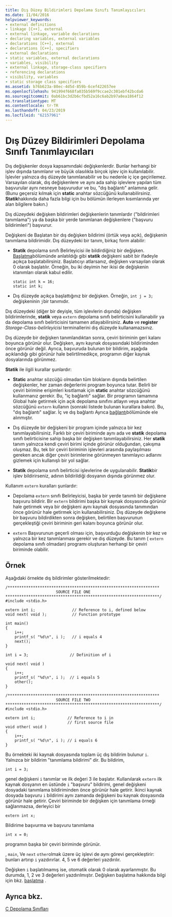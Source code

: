 ```yaml
---
title: Dış Düzey Bildirimleri Depolama Sınıfı Tanımlayıcıları
ms.date: 11/04/2016
helpviewer_keywords:
- external definitions
- linkage [C++], external
- external linkage, variable declarations
- declaring variables, external variables
- declarations [C++], external
- declarations [C++], specifiers
- external declarations
- static variables, external declarations
- variables, visibility
- external linkage, storage-class specifiers
- referencing declarations
- visibility, variables
- static storage class specifiers
ms.assetid: b76b623a-80ec-4d5d-859b-6cef422657ee
ms.openlocfilehash: 941994f668fa035b569f9ccae2c301ebf42bcda6
ms.sourcegitcommit: 0ab61bc3d2b6cfbd52a16c6ab2b97a8ea1864f12
ms.translationtype: MT
ms.contentlocale: tr-TR
ms.lasthandoff: 04/23/2019
ms.locfileid: "62157961"
---
```

# <a name="storage-class-specifiers-for-external-level-declarations"></a>Dış Düzey Bildirimleri Depolama Sınıfı Tanımlayıcıları

Dış değişkenler dosya kapsamındaki değişkenlerdir. Bunlar herhangi bir işlev dışında tanımlanır ve büyük olasılıkla birçok işlev için kullanılabilir. İşlevler yalnızca dış düzeyde tanımlanabilir ve bu nedenle iç içe geçirilemez. Varsayılan olarak, dış değişkenlere ve aynı ada sahip işlevlere yapılan tüm başvurular aynı nesneye başvurudur ve bu, "dış bağlantı" anlamına gelir. (Bunu geçersiz kılmak için **static** anahtar sözcüğünü kullanabilirsiniz. **Statik**hakkında daha fazla bilgi için bu bölümün ilerleyen kısımlarında yer alan bilgilere bakın.)

Dış düzeydeki değişken bildirimleri değişkenlerin tanımlardır ("bildirimleri tanımlama") ya da başka bir yerde tanımlanan değişkenlere ("başvuru bildirimleri") başvurur.

Değişkeni de Başlatan bir dış değişken bildirimi (örtük veya açık), değişkenin tanımlama bildirimidir. Dış düzeydeki bir tanım, birkaç form alabilir:

- **Statik** depolama sınıfı Belirleyicisi ile bildirdiğiniz bir değişken. [Başlatma](../c-language/initialization.md)bölümünde anlatıldığı gibi **statik** değişkeni sabit bir ifadeyle açıkça başlatabilirsiniz. Başlatıcıyı atlarsanız, değişken varsayılan olarak 0 olarak başlatılır. Örneğin, bu iki deyimin her ikisi de değişkenin `k`tanımları olarak kabul edilir.

    ```
    static int k = 16;
    static int k;
    ```

- Dış düzeyde açıkça başlattığınız bir değişken. Örneğin, `int j = 3;` değişkeninin `j`bir tanımıdır.

Dış düzeydeki (diğer bir deyişle, tüm işlevlerin dışında) değişken bildirimlerinde, **statik** veya `extern` depolama sınıfı belirticisini kullanabilir ya da depolama sınıfı belirticisini tamamen atlayabilirsiniz. **Auto** ve **register** *Storage-Class-belirleyicisi* terminallerini dış düzeyde kullanamazsınız.

Dış düzeyde bir değişken tanımlandıktan sonra, çeviri biriminin geri kalanı boyunca görünür olur. Değişken, aynı kaynak dosyasındaki bildiriminden önce görünür değil. Ayrıca, başvuruda bulunan bir bildirim, aşağıda açıklandığı gibi görünür hale belirtilmedikçe, programın diğer kaynak dosyalarında görünmez.

**Statik** ile ilgili kurallar şunlardır:

- **Static** anahtar sözcüğü olmadan tüm blokların dışında belirtilen değişkenler, her zaman değerlerini program boyunca tutar. Belirli bir çeviri birimine erişimleri kısıtlamak için **static** anahtar sözcüğünü kullanmanız gerekir. Bu, "iç bağlantı" sağlar. Bir programın tamamına Global hale getirmek için açık depolama sınıfını atlayın veya anahtar sözcüğünü `extern` kullanın (sonraki listede bulunan kurallara bakın). Bu, "dış bağlantı" sağlar. İç ve dış bağlantı Ayrıca [bağlantı](../c-language/linkage.md)bölümünde ele alınmıştır.

- Dış düzeyde bir değişkeni bir program içinde yalnızca bir kez tanımlayabilirsiniz. Farklı bir çeviri biriminde aynı ada ve **statik** depolama sınıfı belirticisine sahip başka bir değişken tanımlayabilirsiniz. Her **statik** tanım yalnızca kendi çeviri birimi içinde görünür olduğundan, çakışma oluşmaz. Bu, tek bir çeviri biriminin işlevleri arasında paylaşılması gereken ancak diğer çeviri birimlerine görünmeyen tanımlayıcı adlarını gizlemek için kullanışlı bir yol sağlar.

- **Statik** depolama sınıfı belirticisi işlevlerine de uygulanabilir. **Statik**bir işlev bildirirseniz, adının bildirildiği dosyanın dışında görünmez olur.

Kullanım `extern` kuralları şunlardır:

- Depolama `extern` sınıfı Belirleyicisi, başka bir yerde tanımlı bir değişkene başvuru bildirir. Bir `extern` bildirimi başka bir kaynak dosyasında görünür hale getirmek veya bir değişkeni aynı kaynak dosyasında tanımından önce görünür hale getirmek için kullanabilirsiniz. Dış düzeyde değişkene bir başvuru bildirdikten sonra değişken, belirtilen başvurunun gerçekleştiği çeviri biriminin geri kalanı boyunca görünür olur.

- `extern` Başvurunun geçerli olması için, başvurduğu değişkenin bir kez ve yalnızca bir kez tanımlanması gerekir ve dış düzeyde. Bu tanım ( `extern` depolama sınıfı olmadan) programı oluşturan herhangi bir çeviri biriminde olabilir.

## <a name="example"></a>Örnek

Aşağıdaki örnekte dış bildirimler gösterilmektedir:

```
/******************************************************************
                      SOURCE FILE ONE
*******************************************************************/
#include <stdio.h>

extern int i;                // Reference to i, defined below
void next( void );           // Function prototype

int main()
{
    i++;
    printf_s( "%d\n", i );   // i equals 4
    next();
}

int i = 3;                  // Definition of i

void next( void )
{
    i++;
    printf_s( "%d\n", i );  // i equals 5
    other();
}

/******************************************************************
                      SOURCE FILE TWO
*******************************************************************/
#include <stdio.h>

extern int i;              // Reference to i in
                           // first source file
void other( void )
{
    i++;
    printf_s( "%d\n", i ); // i equals 6
}
```

Bu örnekteki iki kaynak dosyasında toplam üç dış bildirim bulunur `i`. Yalnızca bir bildirim "tanımlama bildirimi" dir. Bu bildirim,

```
int i = 3;
```

genel değişkeni `i` tanımlar ve ilk değeri 3 ile başlatır. Kullanılarak `extern` ilk kaynak dosyanın en üstünde `i` "başvuru" bildirimi, genel değişkeni dosyadaki tanımlama bildiriminden önce görünür hale getirir. İkinci kaynak dosyada başvuru `i` bildirimi aynı zamanda değişkeni bu kaynak dosyasında görünür hale getirir. Çeviri biriminde bir değişken için tanımlama örneği sağlanmazsa, derleyici bir

```
extern int x;
```

Bildirime başvurma ve başvuru tanımlama

```
int x = 0;
```

programın başka bir çeviri biriminde görünür.

, `main`, Ve `next` `other`olmak üzere üç işlevi de aynı görevi gerçekleştirir: bunları artırıp `i` yazdırırlar. 4, 5 ve 6 değerleri yazdırılır.

Değişken `i` başlatılmamış ise, otomatik olarak 0 olarak ayarlanmıştır. Bu durumda, 1, 2 ve 3 değerleri yazdırılmıştır. Değişken başlatma hakkında bilgi için bkz. [başlatma](../c-language/initialization.md) .

## <a name="see-also"></a>Ayrıca bkz.

[C Depolama Sınıfları](../c-language/c-storage-classes.md)
